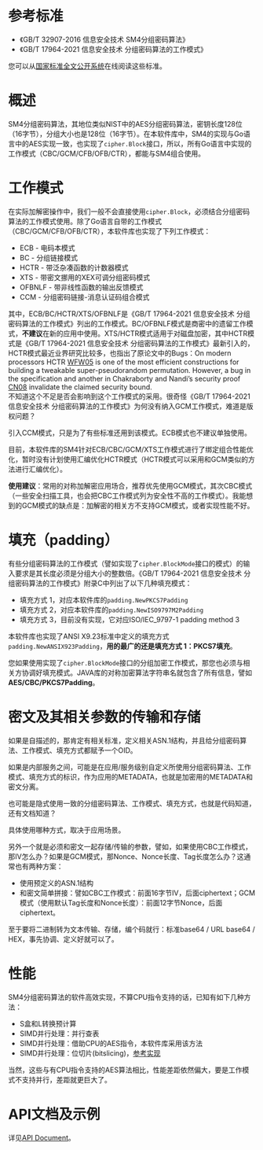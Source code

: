 # 参考标准
* 《GB/T 32907-2016 信息安全技术 SM4分组密码算法》
* 《GB/T 17964-2021 信息安全技术 分组密码算法的工作模式》

您可以从[国家标准全文公开系统](https://openstd.samr.gov.cn/)在线阅读这些标准。

# 概述
SM4分组密码算法，其地位类似NIST中的AES分组密码算法，密钥长度128位（16字节），分组大小也是128位（16字节）。在本软件库中，SM4的实现与Go语言中的AES实现一致，也实现了```cipher.Block```接口，所以，所有Go语言中实现的工作模式（CBC/GCM/CFB/OFB/CTR），都能与SM4组合使用。

# 工作模式
在实际加解密操作中，我们一般不会直接使用```cipher.Block```，必须结合分组密码算法的工作模式使用。除了Go语言自带的工作模式（CBC/GCM/CFB/OFB/CTR），本软件库也实现了下列工作模式：
* ECB - 电码本模式
* BC - 分组链接模式
* HCTR - 带泛杂凑函数的计数器模式
* XTS - 带密文挪用的XEX可调分组密码模式
* OFBNLF - 带非线性函数的输出反馈模式
* CCM - 分组密码链接-消息认证码组合模式

其中，ECB/BC/HCTR/XTS/OFBNLF是《GB/T 17964-2021 信息安全技术 分组密码算法的工作模式》列出的工作模式。BC/OFBNLF模式是商密中的遗留工作模式，**不建议**在新的应用中使用。XTS/HCTR模式适用于对磁盘加密，其中HCTR模式是《GB/T 17964-2021 信息安全技术 分组密码算法的工作模式》最新引入的，HCTR模式最近业界研究比较多，也指出了原论文中的Bugs：On modern processors HCTR [WFW05](https://citeseerx.ist.psu.edu/viewdoc/summary?doi=10.1.1.470.5288) is one of the most efficient constructions for building a tweakable super-pseudorandom permutation. However, a bug in the specification and another in Chakraborty and Nandi’s security proof [CN08](https://www.iacr.org/cryptodb/archive/2008/FSE/paper/15611.pdf) invalidate the claimed security bound.  
不知道这个不足是否会影响到这个工作模式的采用。很奇怪《GB/T 17964-2021 信息安全技术 分组密码算法的工作模式》为何没有纳入GCM工作模式，难道是版权问题？

引入CCM模式，只是为了有些标准还用到该模式。ECB模式也不建议单独使用。

目前，本软件库的SM4针对ECB/CBC/GCM/XTS工作模式进行了绑定组合性能优化，暂时没有计划使用汇编优化HCTR模式（HCTR模式可以采用和GCM类似的方法进行汇编优化）。

**使用建议**：常用的对称加解密应用场合，推荐优先使用GCM模式，其次CBC模式（一些安全扫描工具，也会把CBC工作模式列为安全性不高的工作模式）。我能想到的GCM模式的缺点是：加解密的相关方不支持GCM模式，或者实现性能不好。


# 填充（padding）
有些分组密码算法的工作模式（譬如实现了```cipher.BlockMode```接口的模式）的输入要求是其长度必须是分组大小的整数倍。《GB/T 17964-2021 信息安全技术 分组密码算法的工作模式》附录C中列出了以下几种填充模式：
* 填充方式 1，对应本软件库的```padding.NewPKCS7Padding```
* 填充方式 2，对应本软件库的```padding.NewISO9797M2Padding```
* 填充方式 3，目前没有实现，它对应ISO/IEC_9797-1 padding method 3

本软件库也实现了ANSI X9.23标准中定义的填充方式```padding.NewANSIX923Padding```，**用的最广的还是填充方式 1：PKCS7填充**。

您如果使用实现了```cipher.BlockMode```接口的分组加密工作模式，那您也必须与相关方协调好填充模式。JAVA库的对称加密算法字符串名就包含了所有信息，譬如**AES/CBC/PKCS7Padding**。

# 密文及其相关参数的传输和存储
如果是自描述的，那肯定有相关标准，定义相关ASN.1结构，并且给分组密码算法、工作模式、填充方式都赋予一个OID。

如果是内部服务之间，可能是在应用/服务级别自定义所使用分组密码算法、工作模式、填充方式的标识，作为应用的METADATA，也就是加密用的METADATA和密文分离。

也可能是隐式使用一致的分组密码算法、工作模式、填充方式，也就是代码知道，还有文档知道？

具体使用哪种方式，取决于应用场景。

另外一个就是必须和密文一起存储/传输的参数，譬如，如果使用CBC工作模式，那IV怎么办？如果是GCM模式，那Nonce、Nonce长度、Tag长度怎么办？这通常也有两种方案：
* 使用预定义的ASN.1结构
* 和密文简单拼接：譬如CBC工作模式：前面16字节IV，后面ciphertext；GCM模式（使用默认Tag长度和Nonce长度）：前面12字节Nonce，后面ciphertext。

至于要将二进制转为文本传输、存储，编个码就行：标准base64 / URL base64 / HEX，事先协调、定义好就可以了。

# 性能
SM4分组密码算法的软件高效实现，不算CPU指令支持的话，已知有如下几种方法：
* S盒和L转换预计算
* SIMD并行处理：并行查表
* SIMD并行处理：借助CPU的AES指令，本软件库采用该方法
* SIMD并行处理：位切片(bitslicing)，[参考实现](https://github.com/emmansun/sm4bs)

当然，这些与有CPU指令支持的AES算法相比，性能差距依然偏大，要是工作模式不支持并行，差距就更巨大了。

# API文档及示例
详见[API Document](https://godoc.org/github.com/emmansun/gmsm)。

